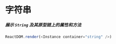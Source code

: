 # 字符串

##### 展示 `String` 及其原型链上的属性和方法

<!--start-code-->

```js
ReactDOM.render(<Instance container="string" />)
```

<!--end-code-->
